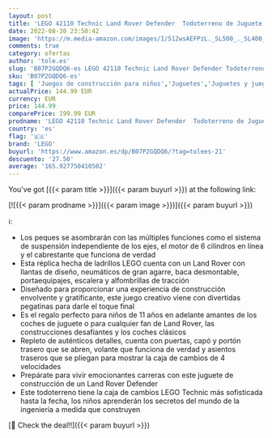 ```yaml
---
layout: post
title: 'LEGO 42110 Technic Land Rover Defender  Todoterreno de Juguete  Maqueta de Coche para Construir'
date: 2022-08-30 23:50:42
image: 'https://m.media-amazon.com/images/I/512wsAEFPzL._SL500_._SL400_.jpg'
comments: true
category: ofertas
author: 'tole.es'
slug: 'B07P2GQDQ6-es LEGO 42110 Technic Land Rover Defender Todoterreno de...'
sku: 'B07P2GQDQ6-es'
tags: [ 'Juegos de construcción para niños','Juguetes','Juguetes y juegos','Sets de construcción','lego','🇪🇸', ]
actualPrice: 144.99 EUR
currency: EUR
price: 144.99
comparePrice: 199.99 EUR
prodname: 'LEGO 42110 Technic Land Rover Defender  Todoterreno de Juguete  Maqueta de Coche para Construir'
country: 'es'
flag: '🇪🇸'
brand: 'LEGO'
buyurl: 'https://www.amazon.es/dp/B07P2GQDQ6/?tag=tolees-21'
descuento: '27.50'
average: '165.927750410502'
---
```


You've got [{{< param title >}}]({{< param buyurl >}}) at the following link:

[![{{< param prodname >}}]({{< param image >}})]({{< param buyurl >}})

ℹ️:

- Los peques se asombrarán con las múltiples funciones como el sistema de suspensión independiente de los ejes, el motor de 6 cilindros en línea y el cabrestante que funciona de verdad
- Esta réplica hecha de ladrillos LEGO cuenta con un Land Rover con llantas de diseño, neumáticos de gran agarre, baca desmontable, portaequipajes, escalera y alfombrillas de tracción
- Diseñado para proporcionar una experiencia de construcción envolvente y gratificante, este juego creativo viene con divertidas pegatinas para darle el toque final
- Es el regalo perfecto para niños de 11 años en adelante amantes de los coches de juguete o para cualquier fan de Land Rover, las construcciones desafiantes y los coches clásicos
- Repleto de auténticos detalles, cuenta con puertas, capó y portón trasero que se abren, volante que funciona de verdad y asientos traseros que se pliegan para mostrar la caja de cambios de 4 velocidades
- Prepárate para vivir emocionantes carreras con este juguete de construcción de un Land Rover Defender
- Este todoterreno tiene la caja de cambios LEGO Technic más sofisticada hasta la fecha, los niños aprenderán los secretos del mundo de la ingeniería a medida que construyen

[🛒 Check the deal!!]({{< param buyurl >}})
